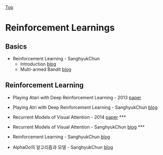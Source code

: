 [Top](index.md)

# Reinforcement Learnings

## Basics

* Reinforcement Learning - SanghyukChun
  * Introduction [blog](http://sanghyukchun.github.io/76/)
  * Multi-armed Bandit [blog](http://sanghyukchun.github.io/96/)
    

## Reinforcement Learning

* Playing Atari with Deep Reinforcement Learning - 2013 [paper](https://arxiv.org/pdf/1312.5602.pdf)

* Playing Atri with Deep Reinforcement Learning - SanghyukChun [blog](http://sanghyukchun.github.io/90/)

* Recurrent Models of Visual Attention - 2014 [paper](https://arxiv.org/pdf/1406.6247.pdf) ***

* Recurrent Models of Visual Attention - SanghyukChun [blog](http://sanghyukchun.github.io/91/) ***

* Reinforcement Learning - SanghyukChun [blog](http://sanghyukchun.github.io/76/)

* AlphaGo의 알고리즘과 모델 - SanghyukChun [blog](http://sanghyukchun.github.io/97/)
